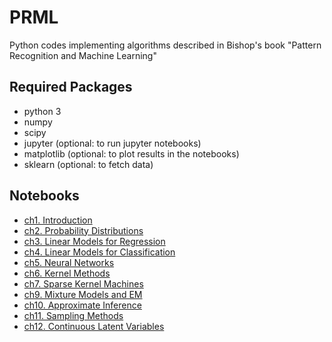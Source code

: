 # PRML
Python codes implementing algorithms described in Bishop's book "Pattern Recognition and Machine Learning"

## Required Packages
- python 3
- numpy
- scipy
- jupyter (optional: to run jupyter notebooks)
- matplotlib (optional: to plot results in the notebooks)
- sklearn (optional: to fetch data)

## Notebooks
- [ch1. Introduction](https://nbviewer.jupyter.org/github/cutGordianKnot/PRML/blob/master/notebooks/ch01_Introduction.ipynb)
- [ch2. Probability Distributions](https://nbviewer.jupyter.org/github/cutGordianKnot/PRML/blob/master/notebooks/ch02_Probability_Distributions.ipynb)
- [ch3. Linear Models for Regression](https://nbviewer.jupyter.org/github/cutGordianKnot/PRML/blob/master/notebooks/ch03_Linear_Models_for_Regression.ipynb)
- [ch4. Linear Models for Classification](https://nbviewer.jupyter.org/github/cutGordianKnot/PRML/blob/master/notebooks/ch04_Linear_Models_for_Classfication.ipynb)
- [ch5. Neural Networks](https://nbviewer.jupyter.org/github/cutGordianKnot/PRML/blob/master/notebooks/ch05_Neural_Networks.ipynb)
- [ch6. Kernel Methods](https://nbviewer.jupyter.org/github/cutGordianKnot/PRML/blob/master/notebooks/ch06_Kernel_Methods.ipynb)
- [ch7. Sparse Kernel Machines](https://nbviewer.jupyter.org/github/cutGordianKnot/PRML/blob/master/notebooks/ch07_Sparse_Kernel_Machines.ipynb)
- [ch9. Mixture Models and EM](https://nbviewer.jupyter.org/github/cutGordianKnot/PRML/blob/master/notebooks/ch09_Mixture_Models_and_EM.ipynb)
- [ch10. Approximate Inference](https://nbviewer.jupyter.org/github/cutGordianKnot/PRML/blob/master/notebooks/ch10_Approximate_Inference.ipynb)
- [ch11. Sampling Methods](https://nbviewer.jupyter.org/github/cutGordianKnot/PRML/blob/master/notebooks/ch11_Sampling_Methods.ipynb)
- [ch12. Continuous Latent Variables](https://nbviewer.jupyter.org/github/cutGordianKnot/PRML/blob/master/notebooks/ch12_Continuous_Latent_Variables.ipynb)
